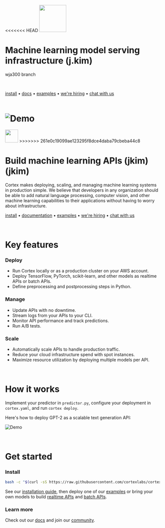 <!-- Delete on release branches -->
<<<<<<< HEAD
<img src='https://s3-us-west-2.amazonaws.com/cortex-public/logo.png' height='88'>

# Machine learning model serving infrastructure (j.kim)
wja300 branch

<br>

<!-- Delete on release branches -->
<!-- CORTEX_VERSION_README_MINOR -->
[install](https://docs.cortex.dev/install) • [docs](https://docs.cortex.dev) • [examples](https://github.com/cortexlabs/cortex/tree/0.17/examples) • [we're hiring](https://angel.co/cortex-labs-inc/jobs) • [chat with us](https://gitter.im/cortexlabs/cortex)<br><br>

<!-- Set header Cache-Control=no-cache on the S3 object metadata (see https://help.github.com/en/articles/about-anonymized-image-urls) -->
![Demo](https://d1zqebknpdh033.cloudfront.net/demo/gif/v0.13_2.gif)
=======
<img src='https://s3-us-west-2.amazonaws.com/cortex-public/logo.png' height='42'>
>>>>>>> 261e0c19099ae123295f8dce4daba79cbeba44c8

<br>

# Build machine learning APIs (jkim)(jkim)

Cortex makes deploying, scaling, and managing machine learning systems in production simple. We believe that developers in any organization should be able to add natural language processing, computer vision, and other machine learning capabilities to their applications without having to worry about infrastructure.

<!-- Delete on release branches -->
<!-- CORTEX_VERSION_README_MINOR -->
[install](https://docs.cortex.dev/install) • [documentation](https://docs.cortex.dev) • [examples](https://github.com/cortexlabs/cortex/tree/0.19/examples) • [we're hiring](https://angel.co/cortex-labs-inc/jobs) • [chat with us](https://gitter.im/cortexlabs/cortex)

<br>

# Key features

### Deploy

* Run Cortex locally or as a production cluster on your AWS account.
* Deploy TensorFlow, PyTorch, scikit-learn, and other models as realtime APIs or batch APIs.
* Define preprocessing and postprocessing steps in Python.

### Manage

* Update APIs with no downtime.
* Stream logs from your APIs to your CLI.
* Monitor API performance and track predictions.
* Run A/B tests.

### Scale

* Automatically scale APIs to handle production traffic.
* Reduce your cloud infrastructure spend with spot instances.
* Maximize resource utilization by deploying multiple models per API.

<br>

# How it works

Implement your predictor in `predictor.py`, configure your deployment in `cortex.yaml`, and run `cortex deploy`.

Here's how to deploy GPT-2 as a scalable text generation API:

![Demo](https://d1zqebknpdh033.cloudfront.net/demo/gif/v0.18.gif)

<br>

# Get started

### Install

<!-- CORTEX_VERSION_README_MINOR -->
```bash
bash -c "$(curl -sS https://raw.githubusercontent.com/cortexlabs/cortex/0.19/get-cli.sh)"
```

<!-- CORTEX_VERSION_README_MINOR -->
See our [installation guide](https://docs.cortex.dev/install), then deploy one of our [examples](https://github.com/cortexlabs/cortex/tree/0.19/examples) or bring your own models to build [realtime APIs](https://docs.cortex.dev/deployments/realtime-api) and [batch APIs](https://docs.cortex.dev/deployments/batch-api).

### Learn more

Check out our [docs](https://docs.cortex.dev) and join our [community](https://gitter.im/cortexlabs/cortex).
